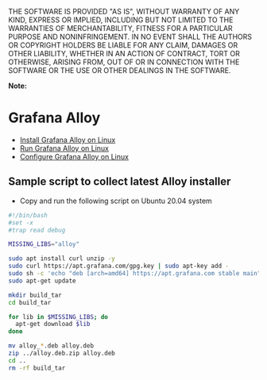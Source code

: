 THE SOFTWARE IS PROVIDED "AS IS", WITHOUT WARRANTY OF ANY KIND, EXPRESS OR IMPLIED, INCLUDING BUT NOT LIMITED TO THE WARRANTIES OF MERCHANTABILITY, FITNESS FOR A PARTICULAR PURPOSE AND NONINFRINGEMENT. IN NO EVENT SHALL THE AUTHORS OR COPYRIGHT HOLDERS BE LIABLE FOR ANY CLAIM, DAMAGES OR OTHER LIABILITY, WHETHER IN AN ACTION OF CONTRACT, TORT OR OTHERWISE, ARISING FROM, OUT OF OR IN CONNECTION WITH THE SOFTWARE OR THE USE OR OTHER DEALINGS IN THE SOFTWARE.

**Note:**

# Grafana Alloy

- [Install Grafana Alloy on Linux](https://grafana.com/docs/alloy/latest/set-up/install/linux/)
- [Run Grafana Alloy on Linux](https://grafana.com/docs/alloy/latest/set-up/run/linux/)
- [Configure Grafana Alloy on Linux](https://grafana.com/docs/alloy/latest/configure/linux/)

## Sample script to collect latest Alloy installer

- Copy and run the following script on Ubuntu 20.04 system

```bash linenums="1"
#!/bin/bash
#set -x
#trap read debug

MISSING_LIBS="alloy"

sudo apt install curl unzip -y
sudo curl https://apt.grafana.com/gpg.key | sudo apt-key add -
sudo sh -c 'echo "deb [arch=amd64] https://apt.grafana.com stable main" >> /etc/apt/sources.list.d/grafana.list'
sudo apt-get update

mkdir build_tar
cd build_tar

for lib in $MISSING_LIBS; do
  apt-get download $lib
done

mv alloy_*.deb alloy.deb
zip ../alloy.deb.zip alloy.deb
cd ..
rm -rf build_tar
```